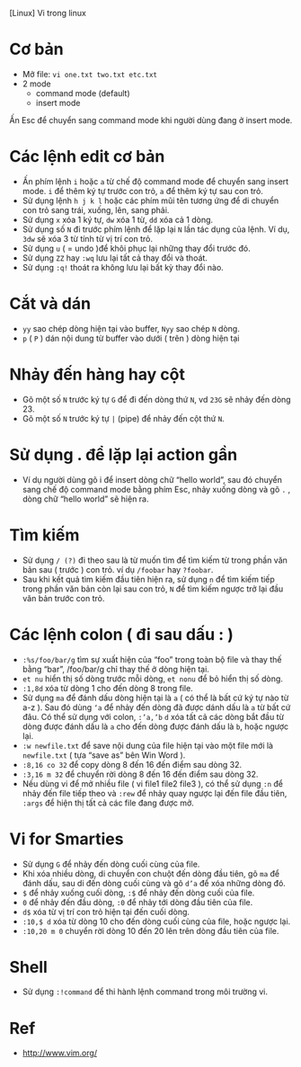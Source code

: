 [Linux] Vi trong linux

# Cơ bản
- Mở file: `vi one.txt two.txt etc.txt`
- 2 mode
    - command mode (default)
    - insert mode

Ấn Esc để chuyển sang command mode khi người dùng đang ở insert mode.

# Các lệnh edit cơ bản
- Ấn phím lệnh `i` hoặc `a` từ chế độ command mode để chuyển sang insert mode. `i` để thêm ký tự trước con trỏ, `a` để thêm ký tự sau con trỏ.
- Sử dụng lệnh `h j k l` hoặc các phím mũi tên tương ứng để di chuyển con trỏ sang trái, xuống, lên, sang phải.
- Sử dụng `x` xóa 1 ký tự, `dw` xóa 1 từ, `dd` xóa cả 1 dòng.
- Sử dụng số `N` đi trước phím lệnh để lặp lại `N` lần tác dụng của lệnh. Ví dụ, `3dw` sẽ xóa 3 từ tính từ vị trí con trỏ.
- Sử dụng `u` ( = undo )để khôi phục lại những thay đổi trước đó.
- Sử dụng `ZZ` hay `:wq` lưu lại tất cả thay đổi và thoát.
- Sử dụng `:q!` thoát ra không lưu lại bất kỳ thay đổi nào.

# Cắt và dán
- `yy` sao chép dòng hiện tại vào buffer, `Nyy` sao chép `N` dòng.
- `p` ( `P` ) dán nội dung từ buffer vào dưới ( trên ) dòng hiện tại

# Nhảy đến hàng hay cột
- Gõ một số `N` trước ký tự `G` để đi đến dòng thứ `N`, vd `23G` sẽ nhảy đến dòng 23.
- Gõ một số `N` trước ký tự `|` (pipe) để nhảy đến cột thứ `N`.

# Sử dụng . để lặp lại action gần
- Ví dụ người dùng gõ i để insert dòng chữ “hello world”, sau đó chuyển sang chế độ command mode bằng phím Esc, nhảy xuống dòng và gõ `.` , dòng chữ “hello world” sẽ hiện ra.

# Tìm kiếm
- Sử dụng `/ (?)` đi theo sau là từ muốn tìm để tìm kiếm từ trong phần văn bản sau ( trước ) con trỏ. ví dụ `/foobar` hay `?foobar`.
- Sau khi kết quả tìm kiếm đầu tiên hiện ra, sử dụng `n` để tìm kiếm tiếp trong phần văn bản còn lại sau con trỏ, `N` để tìm kiếm ngược trở lại đầu văn bản trước con trỏ.

# Các lệnh colon ( đi sau dấu : )
- `:%s/foo/bar/g` tìm sự xuất hiện của “foo” trong toàn bộ file và thay thế bằng “bar”, /foo/bar/g chỉ thay thế ở dòng hiện tại.
- `et nu` hiển thị số dòng trước mỗi dòng, `et nonu` để bỏ hiển thị số dòng.
- `:1,8d` xóa từ dòng 1 cho đến dòng 8 trong file.
- Sử dụng `ma` để đánh dấu dòng hiện tại là `a` ( có thể là bất cứ ký tự nào từ a-z ). Sau đó dùng `‘a` để nhảy đến dòng đã được dánh dấu là `a` từ bất cứ đâu. Có thể sử dụng với colon, `:’a,’b` `d` xóa tất cả các dòng bắt đầu từ dòng được đánh dấu là `a` cho đến dòng được đánh dấu là `b`, hoặc ngược lại.
- `:w newfile.txt` để save nội dung của file hiện tại vào một file mới là `newfile.txt` ( tựa “save as” bên Win Word ).
- `:8,16 co 32` để copy dòng 8 đến 16 đến điểm sau dòng 32.
- `:3,16 m 32` để chuyển rời dòng 8 đến 16 đến điểm sau dòng 32.
- Nếu dùng vi để mở nhiều file ( vi file1 file2 file3 ), có thể sử dụng `:n` để nhảy đến file tiếp theo và `:rew` để nhảy quay ngược lại đến file đầu tiên, `:args` để hiện thị tất cả các file đang được mở.

# Vi for Smarties
- Sử dụng `G` để nhảy đến dòng cuối cùng của file.
- Khi xóa nhiều dòng, di chuyển con chuột đến dòng đầu tiên, gõ `ma` để đánh dấu, sau di đến dòng cuối cùng và gõ `d’a` để xóa những dòng đó.
- `$` để nhảy xuống cuối dòng, `:$` để nhảy đến dòng cuối của file.
- `0` để nhảy đến đầu dòng, `:0` để nhảy tới dòng đầu tiên của file.
- `d$` xóa từ vị trí con trỏ hiện tại đến cuối dòng.
- `:10,$ d` xóa từ dòng 10 cho đến dòng cuối cùng của file, hoặc ngược lại.
- `:10,20 m 0` chuyển rời dòng 10 đến 20 lên trên dòng đầu tiên của file.

# Shell
- Sử dụng `:!command` để thi hành lệnh command trong môi trường vi.

# Ref
- http://www.vim.org/
